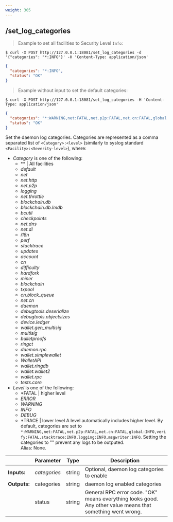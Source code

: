 ```yaml
---
weight: 305
---
```


## **/set_log_categories**

> Example to set all facilities to Security Level `Info`:

```shell
$ curl -X POST http://127.0.0.1:18081/set_log_categories -d '{"categories": "*:INFO"}' -H 'Content-Type: application/json'
```
```json
{
  "categories": "*:INFO",
  "status": "OK"
}
```

> Example without input to set the default categories:

```shell
$ curl -X POST http://127.0.0.1:18081/set_log_categories -H 'Content-Type: application/json'
```
```json
{
  "categories": "*:WARNING,net:FATAL,net.p2p:FATAL,net.cn:FATAL,global:INFO,verify:FATAL,stacktrace:INFO,logging:INFO,msgwriter:INFO",
  "status": "OK"
}
```

Set the daemon log categories.
Categories are represented as a comma separated list of `<Category>:<level>` (similarly to syslog standard `<Facility>:<Severity-level>`), where:
* *Category*  is one of the following:
  * *\* | All facilities
  * *default*
  * *net*
  * *net.http*
  * *net.p2p*
  * *logging*
  * *net.throttle*
  * *blockchain.db*
  * *blockchain.db.lmdb*
  * *bcutil*
  * *checkpoints*
  * *net.dns*
  * *net.dl*
  * *i18n*
  * *perf*
  * *stacktrace*
  * *updates*
  * *account*
  * *cn*
  * *difficulty*
  * *hardfork*
  * *miner*
  * *blockchain*
  * *txpool*
  * *cn.block_queue*
  * *net.cn*
  * *daemon*
  * *debugtools.deserialize*
  * *debugtools.objectsizes*
  * *device.ledger*
  * *wallet.gen_multisig*
  * *multisig*
  * *bulletproofs*
  * *ringct*
  * *daemon.rpc*
  * *wallet.simplewallet*
  * *WalletAPI*
  * *wallet.ringdb*
  * *wallet.wallet2*
  * *wallet.rpc*
  * *tests.core*
* *Level* is one of the following:
  * *FATAL | higher level
  * *ERROR*
  * *WARNING*
  * *INFO*
  * *DEBUG*
  * *TRACE | lower level
A level automatically includes higher level.
By default, categories are set to `*:WARNING,net:FATAL,net.p2p:FATAL,net.cn:FATAL,global:INFO,verify:FATAL,stacktrace:INFO,logging:INFO,msgwriter:INFO`.
Setting the categories to "" prevent any logs to be outputed.  
Alias: None.

|             | Parameter    | Type   | Description
| ---         | ---          | ---    | ---
|**Inputs:**  | *categories* | string | Optional, daemon log categories to enable
|**Outputs:** | categories   | string | daemon log enabled categories
|             | status       | string | General RPC error code. "OK" means everything looks good. Any other value means that something went wrong.